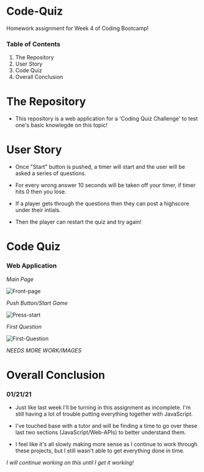 # Code-Quiz

Homework assignment for Week 4 of Coding Bootcamp!

### Table of Contents 

1) The Repository
2) User Story
3) Code Quiz
4) Overall Conclusion

# The Repository

- This repository is a web application for a 'Coding Quiz Challenge' to test one's basic knowlegde on this topic!

# User Story

- Once "Start" button is pushed, a timer will start and the user will be asked a series of questions. 

- For every wrong answer 10 seconds will be taken off your timer, if timer hits 0 then you lose.

- If a player gets through the questions then they can post a highscore under their intials. 

- Then the player can restart the quiz and try again!

# Code Quiz

### Web Application

*Main Page*

![Front-page](https://user-images.githubusercontent.com/73864182/105461199-c274db80-5c41-11eb-96e4-3a1ddb499adc.png)

*Push Button/Start Game*

![Press-start](https://user-images.githubusercontent.com/73864182/105461301-e20c0400-5c41-11eb-9b45-55b092307e62.png)

*First Question*

![First-Question](https://user-images.githubusercontent.com/73864182/105461372-fa7c1e80-5c41-11eb-8fe3-14a4165cefdc.png)

*NEEDS MORE WORK/IMAGES*

# Overall Conclusion

### 01/21/21

- Just like last week I'll be turning in this assignment as incomplete. I'm still having a lot of trouble putting everything together with JavaScript. 

- I've touched base with a tutor and will be finding a time to go over these last two sections (JavaScript/Web-APIs) to better understand them. 

- I feel like it's all slowly making more sense as I continue to work through these projects, but I still wasn't able to get everything done in time. 

*I will continue working on this until I get it working!*